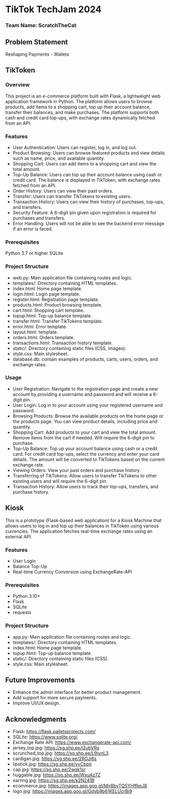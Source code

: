 # TikTok TechJam 2024

### Team Name: ScratchTheCat

## Problem Statement
Reshaping Payments - Wallets

## TikToken

### Overview
This project is an e-commerce platform built with Flask, a lightweight web application framework in Python. The platform allows users to browse products, add items to a shopping cart, top up their account balance, transfer their balances, and make purchases. The platform supports both cash and credit card top-ups, with exchange rates dynamically fetched from an API.

### Features
- User Authentication: Users can register, log in, and log out.
- Product Browsing: Users can browse featured products and view details such as name, price, and available quantity.
- Shopping Cart: Users can add items to a shopping cart and view the total amount.
- Top-Up Balance: Users can top up their account balance using cash or credit card. The balance is displayed in TikToken, with exchange rates fetched from an API.
- Order History: Users can view their past orders.
- Transfer: Users can transfer TikTokens to existing users. 
- Transaction History: Users can view their history of purchases, top-ups, and transfers.
- Security Feature: A 6-digit pin given upon registration is required for purchases and transfers.
- Error Handling: Users will not be able to see the backend error message if an error is faced. 

### Prerequisites
Python 3.7 or higher
SQLite

### Project Structure
- web.py: Main application file containing routes and logic.
- templates/: Directory containing HTML templates.
- index.html: Home page template.
- login.html: Login page template.
- register.html: Registration page template.
- products.html: Product browsing template.
- cart.html: Shopping cart template.
- topup.html: Top-up balance template.
- transfer.html: Transfer TikTokens template.
- error.html: Error template.
- layout.html: template.
- orders.html: Orders template.
- transactions.html: Transaction history template.
- static/: Directory containing static files (CSS, images).
- style.css: Main stylesheet.
- database.db: contain examples of products, carts, users, orders, and exchange rates. 

### Usage
- User Registration:
Navigate to the registration page and create a new account by providing a username and password and will receive a 6-digit pin. 
- User Login:
Log in to your account using your registered username and password.
- Browsing Products:
Browse the available products on the home page or the products page. You can view product details, including price and quantity.
- Shopping Cart:
Add products to your cart and view the total amount. Remove items from the cart if needed. Will require the 6-digit pin to purchase. 
- Top-Up Balance:
Top up your account balance using cash or a credit card. For credit card top-ups, select the currency and enter your card details. The amount will be converted to TikTokens based on the current exchange rate.
- Viewing Orders:
View your past orders and purchase history.
- Transferring of TikTokens: 
Allow users to transfer TikTokens to other existing users and will require the 6-digit pin. 
- Transaction History:
Allow users to track their top-ups, transfers, and purchase history.

## Kiosk
This is a prototype (Flask-based web application) for a Kiosk Machine that allows users to log in and top up their balances in TikToken using various currencies. The application fetches real-time exchange rates using an external API.

### Features
- User Login
- Balance Top-Up
- Real-time Currency Conversion using ExchangeRate-API

### Prerequisites
- Python 3.10+
- Flask
- SQLite
- requests

### Project Structure
- app.py: Main application file containing routes and logic.
- templates/: Directory containing HTML templates.
- index.html: Home page template.
- topup.html: Top-up balance template.
- static/: Directory containing static files (CSS).
- style.css: Main stylesheet.

## Future Improvements
- Enhance the admin interface for better product management.
- Add support for more secure payments.
- Improve UI/UX design.

## Acknowledgments
- Flask: https://flask.palletsprojects.com/
- SQLite: https://www.sqlite.org/
- Exchange Rate API: https://www.exchangerate-api.com/
- jersey_top.jpg: https://sg.shp.ee/j2ubVRq
- scrunched_top.jpg: https://sg.shp.ee/L9ivnL3
- cardigan.jpg: https://sg.shp.ee/2RGJi6s
- lipstick.jpg: https://sg.shp.ee/yvCbpjr
- cap.jpg: https://sg.shp.ee/2wqk1sr
- huggable.jpg: https://sg.shp.ee/WxuAz7Z
- earring.jpg: https://sg.shp.ee/k2N241B
- ecommerce.jpg: https://images.app.goo.gl/MirBbvTQ5YHffkeJ8
- logo.jpg: https://images.app.goo.gl/Gdyb9b61KELUcrBi9
